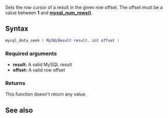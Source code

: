 <pageclass class="#AA7592" subcaption="MTA-MySQL Module"></pageclass>

Sets the row cursor of a result in the given row offset. The offset must be a value between **1** and **[mysql\_num\_rows()](/Modules/MTA-MySQL/mysql_num_rows.md "wikilink")**.

Syntax
------

``` lua
mysql_data_seek ( MySQLResult result, int offset )
```

### Required arguments

-   **result:** A valid MySQL result
-   **offset:** A valid row offset

### Returns

This function doesn't return any value.

See also
--------
